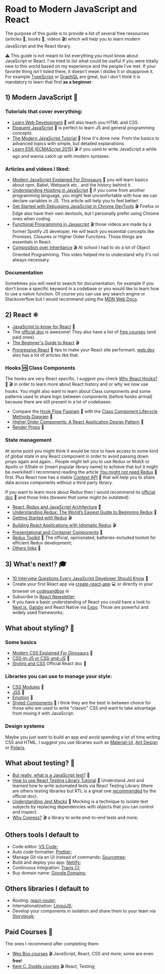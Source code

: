 # Road to Modern JavaScript and React

The purpose of this guide is to provide a list of several free ressources (articles :pencil:, books :book:, videos :clapper:) which will help you to learn modern JavaScript and the React library. 

:warning: This guide is not meant to list everything you must know about JavaScript or React. I've tried to list what could be useful if you were totally new to this world based on my experience and the people I've met. If your favorite thing isn't listed there, it doesn't mean I dislike it or disapprove it. For example [TypeScript](http://2ality.com/2018/04/type-notation-typescript.html) or [GraphQL](https://www.howtographql.com/) are great, but I don't think it is mandatory to learn that first **as a beginner**.

## 1) Modern JavaScript 💃

### Tutorials that cover everything:
- [Learn Web Development](https://developer.mozilla.org/en-US/docs/Learn) :book: will also teach you HTML and CSS. 
- [Eloquent JavaScript](http://eloquentjavascript.net/) :book: is perfect to learn JS and general programming concepts.
- [The Modern JavaScript Tutorial](https://javascript.info/) :book: How it's done now. From the basics to advanced topics with simple, but detailed explanations.
- [Learn ES6 (ECMAScript 2015)](https://egghead.io/courses/learn-es6-ecmascript-2015) :clapper: if you used to write JavaScript a while ago and wanna catch up with modern syntaxes.

### Articles and videos I liked:
- [Modern JavaScript Explained For Dinosaurs](https://medium.com/the-node-js-collection/modern-javascript-explained-for-dinosaurs-f695e9747b70) :pencil: you will learn basics about npm, Babel, Webpack etc.. and the history behind it.
- [Understanding Hoisting in JavaScript](https://scotch.io/tutorials/understanding-hoisting-in-javascript) :pencil: if you come from another programming language, you might feel uncomfortable with how we can declare variables in JS. This article will help you to feel better!
- [Get Started with Debugging JavaScript in Chrome DevTools](https://developers.google.com/web/tools/chrome-devtools/javascript/) :clapper: Firefox or Edge also have their own devtools, but I personally prefer using Chrome ones when coding.
- [Functional Programming in Javascript](https://www.youtube.com/playlist?list=PL0zVEGEvSaeEd9hlmCXrk5yUyqUag-n84) :clapper: those videos are made by a former Spotify JS developer. He will teach you essential concepts like Promises, Closures or Higher Order Functions. Those things are essentials in React.
- [Composition over Inheritance](https://www.youtube.com/watch?v=wfMtDGfHWpA) :clapper: At school I had to do a lot of Object Oriented Programming. This video helped me to understand why it's not always necessary. 

### Documentation
Sometimes you will need to search for documentation, for example if you don't know a specific keyword in a codebase or you would like to learn how to use a native function. Of course you can use any search engine or Stackoverflow but I would recommend using the [MDN Web Docs](https://developer.mozilla.org/). 

## 2) React :atom_symbol:

- [JavaScript to know for React](https://kentcdodds.com/blog/javascript-to-know-for-react) :pencil:
- The [official doc](https://reactjs.org/docs/getting-started.html) is awesome! They also have a list of [free courses](https://reactjs.org/community/courses.html) (and paid ones).
- [The Beginner's Guide to React](https://egghead.io/courses/the-beginner-s-guide-to-react) :clapper:
- [Progressive React](https://houssein.me/progressive-react) :pencil: tips to make your React site performant. [web.dev](https://web.dev/) also has a lot of articles like that.

### Hooks :vs: Class Components
The hooks are very React specific, I suggest you check [Why React Hooks?](https://ui.dev/why-react-hooks/) :pencil: :clapper: in order to learn more about React history and or why we now use hooks.
You might also want to learn about Class components and some patterns used to share logic between components (before hooks arrival) because there are still present in a lot of codebases:
- Compare the [Hook Flow Fiagram](https://github.com/donavon/hook-flow#flow-diagram) :pencil: with the [Class Component Lifecycle Methods Diagram](http://projects.wojtekmaj.pl/react-lifecycle-methods-diagram/) :pencil:
- [Higher Order Components: A React Application Design Pattern](https://www.sitepoint.com/react-higher-order-components/) :pencil:
- [Render Props](https://reactjs.org/docs/render-props.html) :pencil:

### State management
At some point you might think it would be nice to have access to some kind of global state in any React component in order to avoid passing down props again and again... People might tell you to use Redux or MobX or Apollo or XState or [insert popular library name] to achieve that but it might be overkilled! I recommend reading the article [You might not need Redux](https://medium.com/@dan_abramov/you-might-not-need-redux-be46360cf367) :pencil: first. Plus React now has a stable [Context API](https://kentcdodds.com/blog/reacts-new-context-api) :pencil: that will help you to share data across components without a third party library.  

If you want to learn more about Redux then I would recommend its [official doc](https://redux.js.org/) :pencil: and those links (*beware that some might be outdated*):
- [React, Redux and JavaScript Architecture](https://jrsinclair.com/articles/2018/react-redux-javascript-architecture/) :pencil:
- [Understanding Redux: The World’s Easiest Guide to Beginning Redux](https://medium.freecodecamp.org/understanding-redux-the-worlds-easiest-guide-to-beginning-redux-c695f45546f6) :pencil:
- [Getting Started with Redux](https://egghead.io/courses/getting-started-with-redux) :clapper:
- [Building React Applications with Idiomatic Redux](https://egghead.io/courses/building-react-applications-with-idiomatic-redux) :clapper:
- [Presentational and Container Components](https://medium.com/@dan_abramov/smart-and-dumb-components-7ca2f9a7c7d0) :pencil:
- [Redux Toolkit](https://redux-toolkit.js.org/introduction/quick-start) :pencil: The official, opinionated, batteries-included toolset for efficient Redux development;
- [Others links](https://github.com/markerikson/react-redux-links) :pencil:

## 3) What's next!? 🎓
- [10 Interview Questions Every JavaScript Developer Should Know](https://medium.com/javascript-scene/10-interview-questions-every-javascript-developer-should-know-6fa6bdf5ad95) :pencil:
- Create your first React app via [create-react-app](https://facebook.github.io/create-react-app/) :computer: or directly in your browser on [codesandbox](https://codesandbox.io/) :globe_with_meridians:
- Subscribe to [React Newsletter](https://ui.dev/newsletters/react/);
- If you have a basic understanding of React you could have a look to [Next.js](https://nextjs.org/), [Gatsby](https://www.gatsbyjs.com/) and React Native via [Expo](https://expo.io/). Those are powerful and widely used frameworks;

## What about styling? 💅
### Some basics
- [Modern CSS Explained For Dinosaurs](https://medium.com/actualize-network/modern-css-explained-for-dinosaurs-5226febe3525) :pencil:
- [CSS-in-JS or CSS-and-JS](https://johnpolacek.github.io/css-in-js-or-css-and-js/) :pencil:
- [Styling and CSS](https://reactjs.org/docs/faq-styling.html) Official React doc :pencil:
### Libraries you can use to manage your style:
- [CSS Modules](https://github.com/css-modules/css-modules) :pencil:
- [JSS](http://cssinjs.org/) :pencil:
- [Emotion](https://emotion.sh/) :pencil:
- [Styled Components](https://www.styled-components.com/) :pencil: I think they are the best in between choice for those who are used to write "classic" CSS and want to take advantage from mixing it with JavaScript.
### Design systems
Maybe you just want to build an app and avoid spending a lot of time writing CSS and HTML. I suggest you use libraries such as [Material-UI](https://material-ui.com/), [Ant Design](https://ant.design/) or [Polaris](https://polaris.shopify.com/).

## What about testing? 🤖
- [But really, what is a JavaScript test?](https://www.javascriptjanuary.com/blog/but-really-what-is-a-javascript-test) :pencil: 
- [How to use React Testing Library Tutorial](https://www.robinwieruch.de/react-testing-library) :pencil: Understand Jest and learned how to write automated tests via React Testing Library (there are others testing libraries but RTL is a great one [recommended](https://reactjs.org/docs/testing.html#tools) by the official doc).
- [Understanding Jest Mocks](https://medium.com/@rickhanlonii/understanding-jest-mocks-f0046c68e53c) :pencil: Mocking is a technique to isolate test subjects by replacing dependencies with objects that you can control and inspect.
- [Why Cypress?](https://docs.cypress.io/guides/overview/why-cypress.html#In-a-nutshell) :clapper: a library to write end-to-end tests and more;

## Others tools I default to
- Code editor: [VS Code](https://code.visualstudio.com/);
- Auto code formatter: [Prettier](https://prettier.io/);
- Manage Git via an UI instead of commands: [Sourcetree](https://www.sourcetreeapp.com/);
- Build and deploy you app: [Netlify](https://www.netlify.com/);
- Continuous Integration: [Travis CI](https://travis-ci.com/);
- Buy domain name: [Google Domains](https://domains.google/);

## Others libraries I default to
- Routing: [react-router](https://reactrouter.com/);
- Internationalization: [LinguiJS](https://lingui.js.org/);
- Develop your components in isolation and share them to your team via [Storybook](https://storybook.js.org/);

## Paid Courses 💸
The ones I recommend after completing them:
- [Wes Bos courses](http://wesbos.com/courses/) :clapper: JavaScript, React, CSS and more; some are even **free**! 
- [Kent C. Dodds courses](https://kentcdodds.com/courses/) :clapper: React, Testing;
